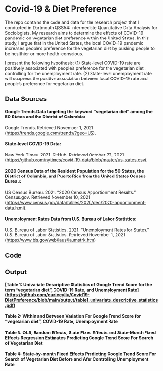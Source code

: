 # Covid-19 & Diet Preference
The repo contains the code and data for the research project that I conducted in Dartmouth QSS54: Intermediate Quantitative Data Analysis for Sociologists. My research aims to determine the effects of COVID-19 pandemic on vegetarian diet preference within the United States. In this study, I argue that in the United States, the local COVID-19 pandemic increases people’s preference for the vegetarian diet by pushing people to be healthier or more health-conscious.

I present the following hypothesis:
(1) State-level COVID-19 rate are positively associated with people’s preference for the vegetarian diet , controlling for the unemployment rate.
(2) State-level unemployment rate will suppress the positive association between local COVID-19 rate and people’s preference for vegetarian diet.
## Data Sources
#### Google Trends Data targeting the keyword “vegetarian diet” among the 50 States and the District of Columbia: 
Google Trends. Retrieved November 1, 2021 (https://trends.google.com/trends/?geo=US).

#### State-level COVID-19 Data: 
New York Times. 2021. GitHub. Retrieved October 22, 2021 (https://github.com/nytimes/covid-19-data/blob/master/us-states.csv).

#### 2020 Census Data of the Resident Population for the 50 States, the District of Columbia, and Puerto Rico from the United States Census Bureau: 
US Census Bureau. 2021. “2020 Census Apportionment Results.” Census.gov. Retrieved November 10, 2021 (https://www.census.gov/data/tables/2020/dec/2020-apportionment-data.html).

#### Unemployment Rates Data from U.S. Bureau of Labor Statistics: 
U.S. Bureau of Labor Statistics. 2021. “Unemployment Rates for States.” U.S. Bureau of Labor Statistics. Retrieved November 1, 2021 (https://www.bls.gov/web/laus/laumstrk.htm)

## Code


## Output
#### [Table 1: Univariate Descriptive Statistics of Google Trend Score for the term “vegetarian diet”, COVID-19  Rate, and Unemployment Rate] (https://github.com/euniceyliu/Covid19-DietPreference/blob/main/output/table1_univariate_descriptive_statistics.pdf)
#### Table 2: Within and Between Variation For Google Trend Score for “vegetarian diet”, COVID-19  Rate, Unemployment Rate
#### Table 3: OLS, Random Effects, State Fixed Effects and State-Month Fixed Effects Regression Estimates Predicting Google Trend Score For Search of Vegetarian Diet
#### Table 4: State-by-month Fixed Effects Predicting Google Trend Score For Search of Vegetarian Diet Before and Afer Controlling Unemployment Rate

